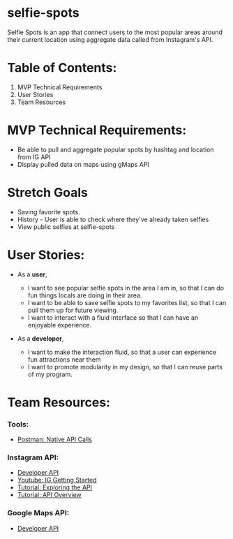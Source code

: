 # selfie-spots
Selfie Spots is an app that connect users to the most popular areas around their current location using aggregate data called from Instagram's API.

# Table of Contents:
1. MVP Technical Requirements
2. User Stories
3. Team Resources

# MVP Technical Requirements:
* Be able to pull and aggregate popular spots by hashtag and location from IG API
* Display pulled data on maps using gMaps API

# Stretch Goals
* Saving favorite spots.
* History - User is able to check where they've already taken selfies
* View public selfies at selfie-spots

# User Stories:
* As a **user**,
  * I want to see popular selfie spots in the area I am in, so that I can do fun things locals are doing in their area.
  * I want to be able to save selfie spots to my favorites list, so that I can pull them up for future viewing.
  * I want to interact with a fluid interface so that I can have an enjoyable experience.

* As a **developer**,
  * I want to make the interaction fluid, so that a user can experience fun attractions near them
  * I want to promote modularity in my design, so that I can reuse parts of my program.

# Team Resources:
### Tools:
* [Postman: Native API Calls](https://www.getpostman.com/)

### Instagram API:
* [Developer API](https://www.instagram.com/developer/)
* [Youtube: IG Getting Started](https://www.youtube.com/playlist?list=PLlzlPp2QQwz6gB6TJ5UT0EnDGflFRNr8O)
* [Tutorial: Exploring the API](https://bigdataenthusiast.wordpress.com/2016/03/22/exploring-instagram-api-using-r/)
* [Tutorial: API Overview](http://www.developerdrive.com/2014/02/how-to-use-the-instagram-api/)


### Google Maps API:
* [Developer API](https://developers.google.com/maps/documentation/javascript/)
